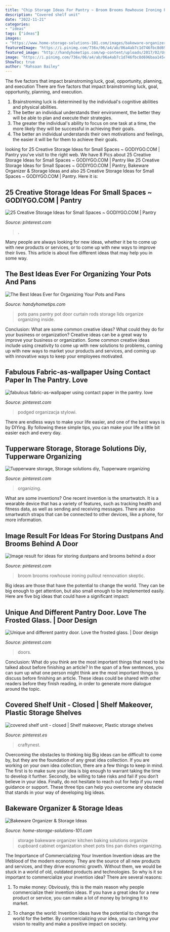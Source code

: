 ```yaml
---
title: "Chip Storage Ideas For Pantry ~ Broom Brooms Rowhouse Ironing Pullout Rennovation Skeptic"
description: "Covered shelf unit"
date: "2022-11-21"
categories:
- "ideas"
tags: ["ideas"]
images:
- "https://www.home-storage-solutions-101.com/images/bakeware-organizer-collage-2.jpg"
featuredImage: "https://i.pinimg.com/736x/06/a4/ab/06a4ab7c1d746fbc8d696baa145c127e.jpg"
featured_image: "http://handyhometips.com/wp-content/uploads/2017/02/Use-curtain-rods-on-the-back-of-pantry-door-to-organize-pot-lids.jpg"
image: "https://i.pinimg.com/736x/06/a4/ab/06a4ab7c1d746fbc8d696baa145c127e.jpg"
ShowToc: true
author: "Rahsaan Bailey"
---
```



The five factors that impact brainstroming:luck, goal, opportunity, planning, and execution
There are five factors that impact brainstroming luck, goal, opportunity, planning, and execution. 
1. Brainstroming luck is determined by the individual's cognitive abilities and physical abilities. 
2. The better an individual understands their environment, the better they will be able to plan and execute their strategies. 
3. The greater the individual's ability to focus on one task at a time, the more likely they will be successful in achieving their goals. 
4. The better an individual understands their own motivations and feelings, the easier it will be for them to achieve their goals. 

	

		
looking for 25 Creative Storage Ideas for Small Spaces ~ GODIYGO.COM | Pantry you've visit to the right web. We have 8 Pics about 25 Creative Storage Ideas for Small Spaces ~ GODIYGO.COM | Pantry like 25 Creative Storage Ideas for Small Spaces ~ GODIYGO.COM | Pantry, Bakeware Organizer &amp; Storage Ideas and also 25 Creative Storage Ideas for Small Spaces ~ GODIYGO.COM | Pantry. Here it is:
		
    
## 25 Creative Storage Ideas For Small Spaces ~ GODIYGO.COM | Pantry

<img loading=lazy src="https://i.pinimg.com/736x/0a/b4/f0/0ab4f0216dddd60bf872e4d41829a84b.jpg" onerror="this.onerror=null;this.src='https://tse2.mm.bing.net/th?id=OIP.Q65_bXyCw8MpnHOTgOJMIwHaLG&amp;pid=15.1';" alt="25 Creative Storage Ideas for Small Spaces ~ GODIYGO.COM | Pantry">

_Source: pinterest.com_

>. 

	

Many people are always looking for new ideas, whether it be to come up with new products or services, or to come up with new ways to improve their lives. This article is about five different ideas that may help you in some way.

    
## The Best Ideas Ever For Organizing Your Pots And Pans

<img loading=lazy src="http://handyhometips.com/wp-content/uploads/2017/02/Use-curtain-rods-on-the-back-of-pantry-door-to-organize-pot-lids.jpg" onerror="this.onerror=null;this.src='https://tse3.mm.bing.net/th?id=OIP.iD7aAolPfEPKgvpdZULUmAHaJ4&amp;pid=15.1';" alt="The Best Ideas Ever for Organizing Your Pots and Pans">

_Source: handyhometips.com_

>pots pans pantry pot door curtain rods storage lids organize organizing inside. 

	

Conclusion: What are some common creative ideas? What could they do for your business or organization?
Creative ideas can be a great way to improve your business or organization. Some common creative ideas include using creativity to come up with new solutions to problems, coming up with new ways to market your products and services, and coming up with innovative ways to keep your employees motivated.

    
## Fabulous Fabric-as-wallpaper Using Contact Paper In The Pantry. Love

<img loading=lazy src="https://i.pinimg.com/736x/2f/30/23/2f3023c366d584cbc42459ec7834523b--pantry-organization-pantry-ideas.jpg" onerror="this.onerror=null;this.src='https://tse4.mm.bing.net/th?id=OIP.2rAVgdmfP0466LqKV7oGEwHaLG&amp;pid=15.1';" alt="fabulous fabric-as-wallpaper using contact paper in the pantry. love">

_Source: pinterest.com_

>podged organizacja stylowi. 

	

There are endless ways to make your life easier, and one of the best ways is by DIYing. By following these simple tips, you can make your life a little bit easier each and every day.

    
## Tupperware Storage, Storage Solutions Diy, Tupperware Organizing

<img loading=lazy src="https://s-media-cache-ak0.pinimg.com/736x/95/1e/b5/951eb5a9de863e160e04ee5767d09077.jpg" onerror="this.onerror=null;this.src='https://tse2.mm.bing.net/th?id=OIP.hksaAfjjGO_bURaDWjxrlwHaJ4&amp;pid=15.1';" alt="Tupperware storage, Storage solutions diy, Tupperware organizing">

_Source: pinterest.com_

>organizing. 

	

What are some inventions?
One recent invention is the smartwatch. It is a wearable device that has a variety of features, such as tracking health and fitness data, as well as sending and receiving messages. There are also smartwatch straps that can be connected to other devices, like a phone, for more information.

    
## Image Result For Ideas For Storing Dustpans And Brooms Behind A Door

<img loading=lazy src="https://i.pinimg.com/736x/06/a4/ab/06a4ab7c1d746fbc8d696baa145c127e.jpg" onerror="this.onerror=null;this.src='https://tse3.mm.bing.net/th?id=OIP.-cxyFMKSyfqIfFM1UyEYzwAAAA&amp;pid=15.1';" alt="Image result for ideas for storing dustpans and brooms behind a door">

_Source: pinterest.com_

>broom brooms rowhouse ironing pullout rennovation skeptic. 

	

Big ideas are those that have the potential to change the world. They can be big enough to get attention, but also small enough to be implemented easily. Here are five big ideas that could have a significant impact: 

    
## Unique And Different Pantry Door. Love The Frosted Glass. | Door Design

<img loading=lazy src="https://i.pinimg.com/736x/1e/eb/dc/1eebdcd1b3724dac25e837ec99d979ff--farmhouse-door-french-farmhouse.jpg" onerror="this.onerror=null;this.src='https://tse1.mm.bing.net/th?id=OIP.TgNEGDUI1M_RYOHxi7mS2QHaLG&amp;pid=15.1';" alt="Unique and different pantry door. Love the frosted glass. | Door design">

_Source: pinterest.com_

>doors. 

	

Conclusion: What do you think are the most important things that need to be talked about before finishing an article?
In the span of a few sentences, you can sum up what one person might think are the most important things to discuss before finishing an article. These ideas could be shared with other readers before they finish reading, in order to generate more dialogue around the topic.

    
## Covered Shelf Unit - Closed | Shelf Makeover, Plastic Storage Shelves

<img loading=lazy src="https://i.pinimg.com/736x/8d/64/69/8d64698c6e5aa62ebb953468ad018b6f--metal-shelves-storage-room.jpg" onerror="this.onerror=null;this.src='https://tse1.mm.bing.net/th?id=OIP.8EBps2Mbz9Th-uZvpZhI2AAAAA&amp;pid=15.1';" alt="covered shelf unit - closed | Shelf makeover, Plastic storage shelves">

_Source: pinterest.es_

>craftynest. 

	

Overcoming the obstacles to thinking big
Big ideas can be difficult to come by, but they are the foundation of any great idea collection. If you are working on your own idea collection, there are a few things to keep in mind. The first is to make sure your idea is big enough to warrant taking the time to develop it further. Secondly, be willing to take risks and fail if you don’t believe in your idea. Finally, do not hesitate to reach out for help if you need guidance or support. These three tips can help you overcome any obstacle that stands in your way of developing big ideas.

    
## Bakeware Organizer &amp; Storage Ideas

<img loading=lazy src="https://www.home-storage-solutions-101.com/images/bakeware-organizer-collage-2.jpg" onerror="this.onerror=null;this.src='https://tse1.mm.bing.net/th?id=OIP.tF2RkkPCDxz19gy6FXyE-AHaPX&amp;pid=15.1';" alt="Bakeware Organizer &amp; Storage Ideas">

_Source: home-storage-solutions-101.com_

>storage bakeware organizer kitchen baking solutions organize cupboard cabinet organization sheet pots tins pan dishes organizing. 

	

The Importance of Commercializing Your Invention
Invention ideas are the lifeblood of the modern economy. They are the source of all new products and services, and they drive economic growth. Without them, we would be stuck in a world of old, outdated products and technologies.
So why is it so important to commercialize your invention idea? There are several reasons:

1. To make money: Obviously, this is the main reason why people commercialize their invention ideas. If you have a great idea for a new product or service, you can make a lot of money by bringing it to market.

2. To change the world: Invention ideas have the potential to change the world for the better. By commercializing your idea, you can bring your vision to reality and make a positive impact on society.


